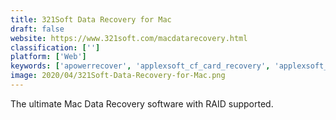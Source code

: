 ```yaml
---
title: 321Soft Data Recovery for Mac
draft: false 
website: https://www.321soft.com/macdatarecovery.html
classification: ['']
platform: ['Web']
keywords: ['apowerrecover', 'applexsoft_cf_card_recovery', 'applexsoft_photo_recovery', 'applexsoft_sd_card_recovery', 'bitwar_data_recovery_software', 'data_rescue', 'disk_drill', 'free_card_data_recovery', 'free_sd_card_data_recovery', 'free_sd_memory_card_recovery', 'glary_utilities', 'jpeg_recovery_lab', 'lazesoft_mac_data_recovery', 'minitool_power_data_recovery', 'photorec', 'rstudio', 'recovery_explorer_professional', 'recoveryrobot_memory_card_recovery', 'recuva', 'testdisk']
image: 2020/04/321Soft-Data-Recovery-for-Mac.png
---
```

The ultimate Mac Data Recovery software with RAID supported.